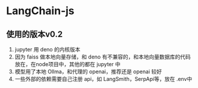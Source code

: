 # LangChain-js

## 使用的版本v0.2

1. jupyter 用 deno 的内核版本
2. 因为 faiss 做本地向量存储，和 deno 有不兼容的，和本地向量数据库的代码放在，在node项目中，其他的都在 jupyter 中
3. 模型用了本地 Ollma，和代理的 openai，推荐还是 openai 较好
4. 一些外部的依赖需要自己注册 api，如 LangSmith，SerpApi等，放在 .env中